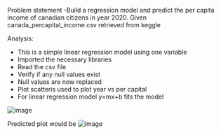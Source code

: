 Problem statement
-Build a regression model and predict the per capita income of canadian citizens in year 2020.
Given canada_percapital_income.csv retrieved from keggle

Analysis:
- This is a simple linear regression model using one variable
- Imported the necessary libraries
- Read the csv file
- Verify if any null values exist
- Null values are now replaced
- Plot scatteris used to plot year vs per capital
- For linear regression model y=mx+b fits the model

![image](https://user-images.githubusercontent.com/46987673/149658049-2bdf98ec-07b2-465e-8634-0bc5a8c7a08b.png)

Predicted plot would be 
![image](https://user-images.githubusercontent.com/46987673/149658079-19e6f5f9-154e-4fae-8575-3c05c74dcd7c.png)


